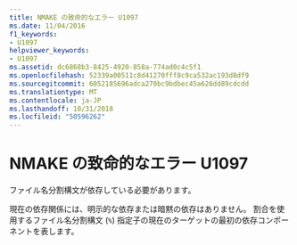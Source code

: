 ```yaml
---
title: NMAKE の致命的なエラー U1097
ms.date: 11/04/2016
f1_keywords:
- U1097
helpviewer_keywords:
- U1097
ms.assetid: dc6868b3-8425-4920-858a-774ad0c4c5f1
ms.openlocfilehash: 52339a00511c8d41270fff8c9ca532ac193d8df9
ms.sourcegitcommit: 6052185696adca270bc9bdbec45a626dd89cdcdd
ms.translationtype: MT
ms.contentlocale: ja-JP
ms.lasthandoff: 10/31/2018
ms.locfileid: "50596262"
---
```

# <a name="nmake-fatal-error-u1097"></a>NMAKE の致命的なエラー U1097

ファイル名分割構文が依存している必要があります。

現在の依存関係には、明示的な依存または暗黙の依存はありません。 割合を使用するファイル名分割構文 (`%`) 指定子の現在のターゲットの最初の依存コンポーネントを表します。